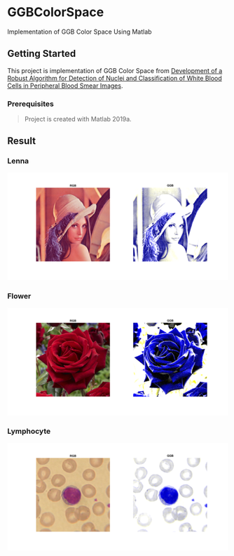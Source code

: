 # GGBColorSpace
Implementation of GGB Color Space Using Matlab 

## Getting Started
This project is implementation of GGB Color Space from [Development of a Robust Algorithm for Detection of Nuclei and Classification of White Blood Cells in Peripheral Blood Smear Images](https://link.springer.com/article/10.1007/s10916-018-0962-1).

### Prerequisites
> Project is created with Matlab 2019a.


## Result

### Lenna
![Lenna](Image/Result/Lenna.png)

### Flower
![Flower](Image/Result/Flower.png)

### Lymphocyte
![Lymphocyte](Image/Result/Lymphocyte.png)
